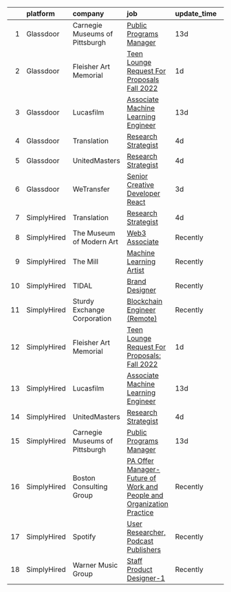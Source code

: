 

|    | platform    | company                        | job                                                                                                                                                                                                                                                                                                           | update_time   | location                 |
|---:|:------------|:-------------------------------|:--------------------------------------------------------------------------------------------------------------------------------------------------------------------------------------------------------------------------------------------------------------------------------------------------------------|:--------------|:-------------------------|
|  1 | Glassdoor   | Carnegie Museums of Pittsburgh | [Public Programs Manager](https://www.glassdoor.com/partner/jobListing.htm?pos=105&ao=1136043&s=58&guid=00000181661cd9f191a7dda3a7a485ca&src=GD_JOB_AD&t=SR&vt=w&ea=1&cs=1_46768cba&cb=1655275575959&jobListingId=1007910029035&jrtk=3-0-1g5j1pmgvg2r8801-1g5j1pmhcii0v800-036637ca65140636-)                 | 13d           | Pittsburgh, PA           |
|  2 | Glassdoor   | Fleisher Art Memorial          | [Teen Lounge Request For Proposals  Fall 2022](https://www.glassdoor.com/partner/jobListing.htm?pos=106&ao=1136043&s=58&guid=00000181661cd9f191a7dda3a7a485ca&src=GD_JOB_AD&t=SR&vt=w&cs=1_3ccf9b8e&cb=1655275575959&jobListingId=1007936990220&jrtk=3-0-1g5j1pmgvg2r8801-1g5j1pmhcii0v800-7b0154a93d835f49-) | 1d            | Philadelphia, PA         |
|  3 | Glassdoor   | Lucasfilm                      | [Associate Machine Learning Engineer](https://www.glassdoor.com/partner/jobListing.htm?pos=101&ao=1136043&s=58&guid=00000181661cd9f191a7dda3a7a485ca&src=GD_JOB_AD&t=SR&vt=w&cs=1_dbbaac15&cb=1655275575958&jobListingId=1007909774184&jrtk=3-0-1g5j1pmgvg2r8801-1g5j1pmhcii0v800-365b1ae98bce8469-)          | 13d           | San Francisco, CA        |
|  4 | Glassdoor   | Translation                    | [Research Strategist](https://www.glassdoor.com/partner/jobListing.htm?pos=104&ao=1136043&s=58&guid=00000181661cd9f191a7dda3a7a485ca&src=GD_JOB_AD&t=SR&vt=w&ea=1&cs=1_1f686d57&cb=1655275575958&jobListingId=1007932240329&jrtk=3-0-1g5j1pmgvg2r8801-1g5j1pmhcii0v800-f0efed5b5a786efa-)                     | 4d            | Brooklyn, NY             |
|  5 | Glassdoor   | UnitedMasters                  | [Research Strategist](https://www.glassdoor.com/partner/jobListing.htm?pos=102&ao=1136043&s=58&guid=00000181661cd9f191a7dda3a7a485ca&src=GD_JOB_AD&t=SR&vt=w&cs=1_7496f7b4&cb=1655275575958&jobListingId=1007932240328&jrtk=3-0-1g5j1pmgvg2r8801-1g5j1pmhcii0v800-d241ea5caead206b-)                          | 4d            | Brooklyn, NY             |
|  6 | Glassdoor   | WeTransfer                     | [Senior Creative Developer   React](https://www.glassdoor.com/partner/jobListing.htm?pos=103&ao=1136043&s=58&guid=00000181661cd9f191a7dda3a7a485ca&src=GD_JOB_AD&t=SR&vt=w&cs=1_11747a30&cb=1655275575958&jobListingId=1007932996123&jrtk=3-0-1g5j1pmgvg2r8801-1g5j1pmhcii0v800-dfe1bee0c074c5cb-)            | 3d            | New York, NY             |
|  7 | SimplyHired | Translation                    | [Research Strategist](https://www.simplyhired.com/job/QhlNO6tzMwLs37zg_ddKmO4yszqOHywEf52ejSJjLxlJv-xSNn1VpQ?q=generative+artist)                                                                                                                                                                             | 4d            | Brooklyn, NY             |
|  8 | SimplyHired | The Museum of Modern Art       | [Web3 Associate](https://www.simplyhired.com/job/YuKI2tqG1D95R1pZjD5X4TDL5EorwMNgW-VnZr6KMSpp97UaGBSgSg?q=generative+artist)                                                                                                                                                                                  | Recently      | New York, NY             |
|  9 | SimplyHired | The Mill                       | [Machine Learning Artist](https://www.simplyhired.com/job/XVEFzz79CO-w0vKDpWDWyG7FqlAPO4sP1Q-84V2gAtG5RVxWhMN60w?q=generative+artist)                                                                                                                                                                         | Recently      | New York, NY             |
| 10 | SimplyHired | TIDAL                          | [Brand Designer](https://www.simplyhired.com/job/ZBcysQpgm3qF8SHw4Kif5YPfseyC73-o1_USw53eFxTUTT1aY_IWpQ?q=generative+artist)                                                                                                                                                                                  | Recently      | New York, NY             |
| 11 | SimplyHired | Sturdy Exchange Corporation    | [Blockchain Engineer (Remote)](https://www.simplyhired.com/job/EX4Tprg-Br7x4iaHJdOtyCi3WWTkQ9XlnoiScmX_0mHqKpcQzAvCeg?q=generative+artist)                                                                                                                                                                    | Recently      | Remote                   |
| 12 | SimplyHired | Fleisher Art Memorial          | [Teen Lounge Request For Proposals: Fall 2022](https://www.simplyhired.com/job/wX8wzvmqQMry6kqje4mtef8JeI-v5JcZzOsu6ZBUSQv3FAAwsbGoWA?q=generative+artist)                                                                                                                                                    | 1d            | Philadelphia, PA         |
| 13 | SimplyHired | Lucasfilm                      | [Associate Machine Learning Engineer](https://www.simplyhired.com/job/XJTtzorP-cvC9W-T4C3Nbsj0BMgIlQp6ZwvKdhPLZqUll3uPYTuIAQ?q=generative+artist)                                                                                                                                                             | 13d           | San Francisco, CA        |
| 14 | SimplyHired | UnitedMasters                  | [Research Strategist](https://www.simplyhired.com/job/8XM5DpGjYzxSQZvpz__rV21LPdlP8huVLxt47BNjIvSePkgehAk8zQ?q=generative+artist)                                                                                                                                                                             | 4d            | Brooklyn, NY             |
| 15 | SimplyHired | Carnegie Museums of Pittsburgh | [Public Programs Manager](https://www.simplyhired.com/job/rQF1LoeM8u6vDS4VVCsI7G01TKx5Brvg2PmHhYY2isCKOHmxvrvkWA?q=generative+artist)                                                                                                                                                                         | 13d           | Pittsburgh, PA           |
| 16 | SimplyHired | Boston Consulting Group        | [PA Offer Manager- Future of Work and People and Organization Practice](https://www.simplyhired.com/job/K3AF4iKLkk7ilwlFXjC3ZsjDHl4vwqzzN0Zs8Qc7yXFu3jIKvQVuXQ?q=generative+artist)                                                                                                                           | Recently      | Boston, MA               |
| 17 | SimplyHired | Spotify                        | [User Researcher, Podcast Publishers](https://www.simplyhired.com/job/EzVMIseMCZYSeAe8tUzdjtWjHJ-Wvq5BdgEd8_u_SRAJIPadQ5NJFw?q=generative+artist)                                                                                                                                                             | Recently      | New York, NY             |
| 18 | SimplyHired | Warner Music Group             | [Staff Product Designer-1](https://www.simplyhired.com/job/15Xni4fsJ0kq3OjlSOYyjnuNHrH97QRtA8n2AFAVIdKtbHHespgZZg?q=generative+artist)                                                                                                                                                                        | Recently      | New York, NY +1 location |